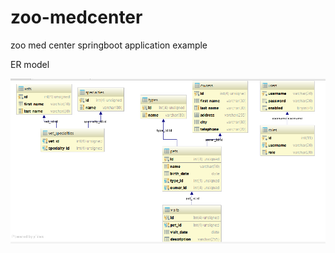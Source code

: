 # zoo-medcenter
zoo med center springboot application example

ER model

![Image of er_model](./docs/er_model.PNG)
